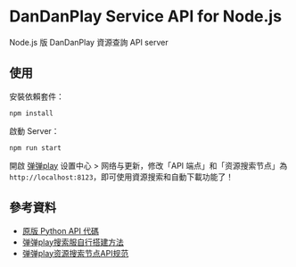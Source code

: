 # DanDanPlay Service API for Node.js

Node.js 版 DanDanPlay 資源查詢 API server

## 使用

安裝依賴套件：

```
npm install
```

啟動 Server：

```
npm run start
```

開啟 [弹弹play](http://www.dandanplay.com/) 设置中心 > 网络与更新，修改「API 端点」和「资源搜索节点」為 `http://localhost:8123`，即可使用資源搜索和自動下載功能了！

## 參考資料

* [原版 Python API 代碼](https://pastebin.ubuntu.com/p/mGP7JRpBtd/)
* [弹弹play搜索服自行搭建方法](https://jump2.bdimg.com/p/7192130039)
* [弹弹play资源搜索节点API规范](https://github.com/kaedei/dandanplay-libraryindex/blob/master/api/ResourceService.md)
